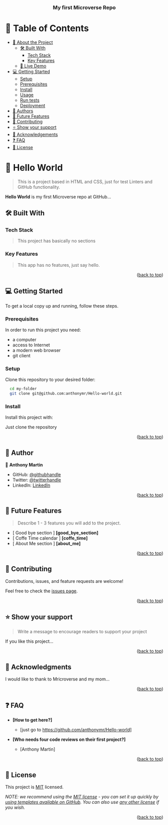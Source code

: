 <a name="readme-top"></a>
<div align="center">

  <h3><b>My first Microverse Repo</b></h3>

</div>

<!-- TABLE OF CONTENTS -->

# 📗 Table of Contents

- [📖 About the Project](#about-project)
  - [🛠 Built With](#built-with)
    - [Tech Stack](#tech-stack)
    - [Key Features](#key-features)
  - [🚀 Live Demo](#live-demo)
- [💻 Getting Started](#getting-started)
  - [Setup](#setup)
  - [Prerequisites](#prerequisites)
  - [Install](#install)
  - [Usage](#usage)
  - [Run tests](#run-tests)
  - [Deployment](#triangular_flag_on_post-deployment)
- [👥 Authors](#authors)
- [🔭 Future Features](#future-features)
- [🤝 Contributing](#contributing)
- [⭐️ Show your support](#support)
- [🙏 Acknowledgements](#acknowledgements)
- [❓ FAQ](#faq)
- [📝 License](#license)


<!-- PROJECT DESCRIPTION -->

# 📖 Hello World

> This is a project based in HTML and CSS, just for test Linters and GitHub functionality.

**Hello World** is my first Microverse repo at GitHub...

## 🛠 Built With <a name="built-with"></a>

### Tech Stack <a name="tech-stack"></a>

> This project has basically no sections


<!-- Features -->

### Key Features <a name="key-features"></a>

> This app has no features, just say hello.

<p align="right">(<a href="#readme-top">back to top</a>)</p>

## 💻 Getting Started <a name="getting-started"></a>

To get a local copy up and running, follow these steps.

### Prerequisites

In order to run this project you need:

- a computer
- access to Internet
- a modern web browser
- git client

### Setup

Clone this repository to your desired folder:

```sh
  cd my-folder
  git clone git@github.com:anthonymr/Hello-world.git
```

### Install

Install this project with:

Just clone the repository


<p align="right">(<a href="#readme-top">back to top</a>)</p>

<!-- AUTHOR -->

## 👥 Author <a name="author"></a>

👤 **Anthony Martin**

- GitHub: [@githubhandle](https://github.com/anthonymr)
- Twitter: [@twitterhandle](https://twitter.com/anthonymr)
- LinkedIn: [LinkedIn](https://linkedin.com/in/anthonymr)

<p align="right">(<a href="#readme-top">back to top</a>)</p>

<!-- FUTURE FEATURES -->

## 🔭 Future Features <a name="future-features"></a>

> Describe 1 - 3 features you will add to the project.

- [ Good bye section ] **[good_bye_section]**
- [ Coffe Time calendar ] **[coffe_time]**
- [ About Me section ] **[about_me]**

<p align="right">(<a href="#readme-top">back to top</a>)</p>

<!-- CONTRIBUTING -->

## 🤝 Contributing <a name="contributing"></a>

Contributions, issues, and feature requests are welcome!

Feel free to check the [issues page](../../issues/).

<p align="right">(<a href="#readme-top">back to top</a>)</p>

<!-- SUPPORT -->

## ⭐️ Show your support <a name="support"></a>

> Write a message to encourage readers to support your project

If you like this project...

<p align="right">(<a href="#readme-top">back to top</a>)</p>

<!-- ACKNOWLEDGEMENTS -->

## 🙏 Acknowledgments <a name="acknowledgements"></a>

I would like to thank to Mricroverse and my mom...

<p align="right">(<a href="#readme-top">back to top</a>)</p>

<!-- FAQ (optional) -->

## ❓ FAQ <a name="faq"></a>

- **[How to get here?]**

  - [just go to https://github.com/anthonymr/Hello-world]

- **[Who needs four code reviews on their first project?]**

  - [Anthony Martin]

<p align="right">(<a href="#readme-top">back to top</a>)</p>

<!-- LICENSE -->

## 📝 License <a name="license"></a>

This project is [MIT](./LICENSE) licensed.

_NOTE: we recommend using the [MIT license](https://choosealicense.com/licenses/mit/) - you can set it up quickly by [using templates available on GitHub](https://docs.github.com/en/communities/setting-up-your-project-for-healthy-contributions/adding-a-license-to-a-repository). You can also use [any other license](https://choosealicense.com/licenses/) if you wish._

<p align="right">(<a href="#readme-top">back to top</a>)</p>
